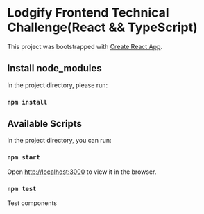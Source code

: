 # Lodgify Frontend Technical Challenge(React && TypeScript)
This project was bootstrapped with [Create React App](https://github.com/facebook/create-react-app).

## Install node_modules

In the project directory, please run:

### `npm install`

## Available Scripts

In the project directory, you can run:

### `npm start`

Open [http://localhost:3000](http://localhost:3000) to view it in the browser.

### `npm test`

Test components
